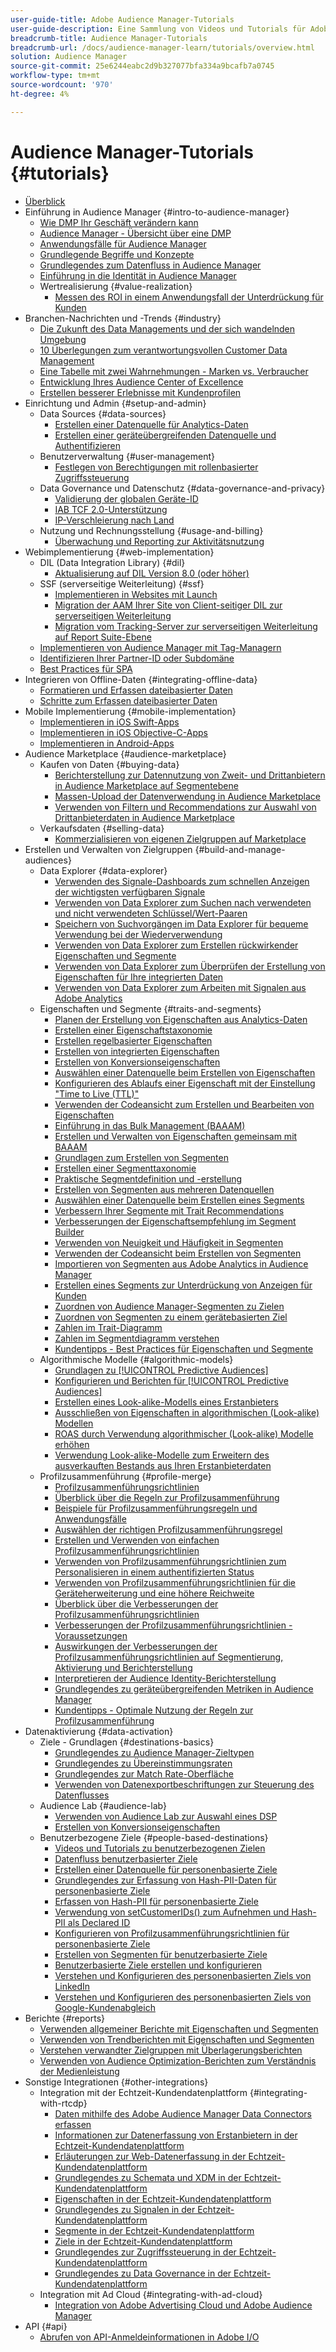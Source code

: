 ```yaml
---
user-guide-title: Adobe Audience Manager-Tutorials
user-guide-description: Eine Sammlung von Videos und Tutorials für Adobe Analytics.
breadcrumb-title: Audience Manager-Tutorials
breadcrumb-url: /docs/audience-manager-learn/tutorials/overview.html
solution: Audience Manager
source-git-commit: 25e6244eabc2d9b327077bfa334a9bcafb7a0745
workflow-type: tm+mt
source-wordcount: '970'
ht-degree: 4%

---
```



# Audience Manager-Tutorials {#tutorials}

+ [Überblick](overview.md)
+ Einführung in Audience Manager {#intro-to-audience-manager}
   + [Wie DMP Ihr Geschäft verändern kann](intro-to-audience-manager/how-a-dmp-can-change-your-business.md)
   + [Audience Manager - Übersicht über eine DMP](intro-to-audience-manager/audience-manager-overview-of-a-dmp.md)
   + [Anwendungsfälle für Audience Manager](intro-to-audience-manager/audience-manager-use-cases.md)
   + [Grundlegende Begriffe und Konzepte](intro-to-audience-manager/understanding-basic-terms-and-concepts-in-audience-manager.md)
   + [Grundlegendes zum Datenfluss in Audience Manager](intro-to-audience-manager/understanding-the-data-flow-in-audience-manager.md)
   + [Einführung in die Identität in Audience Manager](intro-to-audience-manager/introduction-to-identity-in-audience-manager.md)
   + Wertrealisierung {#value-realization}
      + [Messen des ROI in einem Anwendungsfall der Unterdrückung für Kunden](intro-to-audience-manager/value-realization/measuring-roi-in-a-customer-suppression-use-case.md)
+ Branchen-Nachrichten und -Trends {#industry}
   + [Die Zukunft des Data Managements und der sich wandelnden Umgebung](https://experienceleague.adobe.com/docs/platform-learn/tutorials/industry/the-future-of-data-management-and-the-changing-environment.html)
   + [10 Überlegungen zum verantwortungsvollen Customer Data Management](https://experienceleague.adobe.com/docs/platform-learn/tutorials/privacy/ten-considerations-for-responsible-customer-data-management.html)
   + [Eine Tabelle mit zwei Wahrnehmungen - Marken vs. Verbraucher](https://experienceleague.adobe.com/docs/platform-learn/tutorials/industry/brands-vs-consumers.html)
   + [Entwicklung Ihres Audience Center of Excellence](https://experienceleague.adobe.com/docs/platform-learn/tutorials/industry/evolving-your-audience-center-of-excellence.html)
   + [Erstellen besserer Erlebnisse mit Kundenprofilen](https://experienceleague.adobe.com/docs/platform-learn/tutorials/industry/building-better-experiences-with-customer-profiles.html)
+ Einrichtung und Admin {#setup-and-admin}
   + Data Sources {#data-sources}
      + [Erstellen einer Datenquelle für Analytics-Daten](setup-and-admin/data-sources/create-a-data-source-for-analytics-data.md)
      + [Erstellen einer geräteübergreifenden Datenquelle und Authentifizieren](setup-and-admin/data-sources/creating-a-cross-device-data-source-and-authenticating.md)
   + Benutzerverwaltung {#user-management}
      + [Festlegen von Berechtigungen mit rollenbasierter Zugriffssteuerung](setup-and-admin/user-management/setting-permissions-with-role-based-access-control.md)
   + Data Governance und Datenschutz {#data-governance-and-privacy}
      + [Validierung der globalen Geräte-ID](setup-and-admin/data-governance-and-privacy/global-device-id-validation.md)
      + [IAB TCF 2.0-Unterstützung](setup-and-admin/data-governance-and-privacy/iab-tcf-support.md)
      + [IP-Verschleierung nach Land](setup-and-admin/data-governance-and-privacy/ip-obfuscation-by-country.md)
   + Nutzung und Rechnungsstellung {#usage-and-billing}
      + [Überwachung und Reporting zur Aktivitätsnutzung](setup-and-admin/usage-and-billing/monitoring-and-reporting-on-activity-usage.md)
+ Webimplementierung {#web-implementation}
   + DIL (Data Integration Library) {#dil}
      + [Aktualisierung auf DIL Version 8.0 (oder höher)](web-implementation/dil/updating-to-dil-version-8-0-or-greater.md)
   + SSF (serverseitige Weiterleitung) {#ssf}
      + [Implementieren in Websites mit Launch](https://experienceleague.adobe.com/docs/launch-learn/implementing-in-websites-with-launch/index.html?lang=en)
      + [Migration der AAM Ihrer Site von Client-seitiger DIL zur serverseitigen Weiterleitung](web-implementation/ssf/migrating-your-site-implementation-from-client-side-dil-to-server-side-forwarding.md)
      + [Migration vom Tracking-Server zur serverseitigen Weiterleitung auf Report Suite-Ebene](web-implementation/ssf/migrating-from-tracking-server-to-report-suite-level-server-side-forwarding.md)
   + [Implementieren von Audience Manager mit Tag-Managern](web-implementation/using-tag-managers-to-implement-audience-manager.md)
   + [Identifizieren Ihrer Partner-ID oder Subdomäne](web-implementation/how-to-identify-your-partner-id-or-subdomain.md)
   + [Best Practices für SPA](web-implementation/using-best-practices-on-spa-pages-when-sending-data-to-aam.md)
+ Integrieren von Offline-Daten {#integrating-offline-data}
   + [Formatieren und Erfassen dateibasierter Daten](integrating-offline-data/formatting-and-ingesting-file-based-data.md)
   + [Schritte zum Erfassen dateibasierter Daten](integrating-offline-data/steps-for-ingesting-file-based-data.md)
+ Mobile Implementierung {#mobile-implementation}
   + [Implementieren in iOS Swift-Apps](https://experienceleague.adobe.com/docs/launch-learn/implementing-in-mobile-ios-swift-apps-with-launch/index.html?lang=en)
   + [Implementieren in iOS Objective-C-Apps](https://experienceleague.adobe.com/docs/launch-learn/implementing-in-mobile-ios-objective-c-apps-with-launch/index.html?lang=en)
   + [Implementieren in Android-Apps](https://experienceleague.adobe.com/docs/launch-learn/implementing-in-mobile-android-apps-with-launch/index.html?lang=en)
+ Audience Marketplace {#audience-marketplace}
   + Kaufen von Daten {#buying-data}
      + [Berichterstellung zur Datennutzung von Zweit- und Drittanbietern in Audience Marketplace auf Segmentebene](audience-marketplace/buying-data/reporting-2nd-and-3rd-party-data-usage-in-the-audience-marketplace-at-the-segment-level.md)
      + [Massen-Upload der Datenverwendung in Audience Marketplace](audience-marketplace/buying-data/bulk-uploading-data-usage-into-the-audience-marketplace.md)
      + [Verwenden von Filtern und Recommendations zur Auswahl von Drittanbieterdaten in Audience Marketplace](audience-marketplace/buying-data/using-filters-and-recommendations-to-choose-3rd-party-data-in-audience-marketplace.md)
   + Verkaufsdaten {#selling-data}
      + [Kommerzialisieren von eigenen Zielgruppen auf Marketplace](audience-marketplace/selling-data/commercialize-owned-audiences-on-marketplace.md)
+ Erstellen und Verwalten von Zielgruppen {#build-and-manage-audiences}
   + Data Explorer {#data-explorer}
      + [Verwenden des Signale-Dashboards zum schnellen Anzeigen der wichtigsten verfügbaren Signale](build-and-manage-audiences/data-explorer/using-the-signals-dashboard-to-quickly-view-top-available-signals.md)
      + [Verwenden von Data Explorer zum Suchen nach verwendeten und nicht verwendeten Schlüssel/Wert-Paaren](build-and-manage-audiences/data-explorer/using-data-explorer-to-search-for-used-and-unused-key-value-pairs.md)
      + [Speichern von Suchvorgängen im Data Explorer für bequeme Verwendung bei der Wiederverwendung](build-and-manage-audiences/data-explorer/saving-searches-in-data-explorer-for-convenience-in-re-use.md)
      + [Verwenden von Data Explorer zum Erstellen rückwirkender Eigenschaften und Segmente](build-and-manage-audiences/data-explorer/using-data-explorer-to-create-retroactive-traits-and-segments.md)
      + [Verwenden von Data Explorer zum Überprüfen der Erstellung von Eigenschaften für Ihre integrierten Daten](build-and-manage-audiences/data-explorer/using-data-explorer-to-validate-trait-creation-for-your-onboarded-data.md)
      + [Verwenden von Data Explorer zum Arbeiten mit Signalen aus Adobe Analytics](build-and-manage-audiences/data-explorer/using-data-explorer-to-work-with-signals-coming-from-adobe-analytics.md)
   + Eigenschaften und Segmente {#traits-and-segments}
      + [Planen der Erstellung von Eigenschaften aus Analytics-Daten](build-and-manage-audiences/traits-and-segments/planning-trait-creation-from-analytics-data.md)
      + [Erstellen einer Eigenschaftstaxonomie](build-and-manage-audiences/traits-and-segments/creating-a-trait-taxonomy.md)
      + [Erstellen regelbasierter Eigenschaften](build-and-manage-audiences/traits-and-segments/creating-rule-based-traits.md)
      + [Erstellen von integrierten Eigenschaften](build-and-manage-audiences/traits-and-segments/creating-onboarded-traits.md)
      + [Erstellen von Konversionseigenschaften](build-and-manage-audiences/traits-and-segments/creating-conversion-traits.md)
      + [Auswählen einer Datenquelle beim Erstellen von Eigenschaften](build-and-manage-audiences/traits-and-segments/choosing-a-data-source-when-creating-traits.md)
      + [Konfigurieren des Ablaufs einer Eigenschaft mit der Einstellung &quot;Time to Live (TTL)&quot;](build-and-manage-audiences/traits-and-segments/configuring-trait-expiration-with-the-time-to-live-ttl-setting.md)
      + [Verwenden der Codeansicht zum Erstellen und Bearbeiten von Eigenschaften](build-and-manage-audiences/traits-and-segments/using-code-view-to-create-and-edit-traits.md)
      + [Einführung in das Bulk Management (BAAAM)](build-and-manage-audiences/traits-and-segments/introduction-to-bulk-management-baaam.md)
      + [Erstellen und Verwalten von Eigenschaften gemeinsam mit BAAAM](build-and-manage-audiences/traits-and-segments/creating-and-managing-traits-in-bulk-with-baaam.md)
      + [Grundlagen zum Erstellen von Segmenten](build-and-manage-audiences/traits-and-segments/the-basics-of-creating-segments.md)
      + [Erstellen einer Segmenttaxonomie](build-and-manage-audiences/traits-and-segments/creating-a-segment-taxonomy.md)
      + [Praktische Segmentdefinition und -erstellung](build-and-manage-audiences/traits-and-segments/practical-segment-definition-and-creation.md)
      + [Erstellen von Segmenten aus mehreren Datenquellen](build-and-manage-audiences/traits-and-segments/creating-segments-from-multiple-data-sources.md)
      + [Auswählen einer Datenquelle beim Erstellen eines Segments](build-and-manage-audiences/traits-and-segments/choosing-a-data-source-when-creating-a-segment.md)
      + [Verbessern Ihrer Segmente mit Trait Recommendations](build-and-manage-audiences/traits-and-segments/enhancing-your-segments-with-trait-recommendations.md)
      + [Verbesserungen der Eigenschaftsempfehlung im Segment Builder](build-and-manage-audiences/traits-and-segments/trait-recommendation-enhancements-in-the-segment-builder.md)
      + [Verwenden von Neuigkeit und Häufigkeit in Segmenten](build-and-manage-audiences/traits-and-segments/using-recency-and-frequency-in-segments.md)
      + [Verwenden der Codeansicht beim Erstellen von Segmenten](build-and-manage-audiences/traits-and-segments/using-code-view-when-building-segments.md)
      + [Importieren von Segmenten aus Adobe Analytics in Audience Manager](build-and-manage-audiences/traits-and-segments/import-aa-segments-into-aam.md)
      + [Erstellen eines Segments zur Unterdrückung von Anzeigen für Kunden](build-and-manage-audiences/traits-and-segments/building-a-segment-to-suppress-ads-to-customers.md)
      + [Zuordnen von Audience Manager-Segmenten zu Zielen](build-and-manage-audiences/traits-and-segments/mapping-audience-manager-segments-to-destinations.md)
      + [Zuordnen von Segmenten zu einem gerätebasierten Ziel](build-and-manage-audiences/traits-and-segments/mapping-segments-to-a-device-based-destination.md)
      + [Zahlen im Trait-Diagramm](build-and-manage-audiences/traits-and-segments/understanding-numbers-in-the-trait-graph.md)
      + [Zahlen im Segmentdiagramm verstehen](build-and-manage-audiences/traits-and-segments/understanding-numbers-in-the-segment-graph.md)
      + [Kundentipps - Best Practices für Eigenschaften und Segmente](build-and-manage-audiences/traits-and-segments/customer-tips-traits-and-segments-best-practices.md)
   + Algorithmische Modelle {#algorithmic-models}
      + [Grundlagen zu [!UICONTROL Predictive Audiences]](build-and-manage-audiences/algorithmic-models/understanding-predictive-audiences.md)
      + [Konfigurieren und Berichten für [!UICONTROL Predictive Audiences]](build-and-manage-audiences/algorithmic-models/configure-and-report-on-predictive-audiences.md)
      + [Erstellen eines Look-alike-Modells eines Erstanbieters](build-and-manage-audiences/algorithmic-models/creating-a-first-party-look-alike-model.md)
      + [Ausschließen von Eigenschaften in algorithmischen (Look-alike) Modellen](build-and-manage-audiences/algorithmic-models/excluding-traits-in-algorithmic-look-alike-models.md)
      + [ROAS durch Verwendung algorithmischer (Look-alike) Modelle erhöhen](build-and-manage-audiences/algorithmic-models/increase-roas-by-using-algorithmic-look-alike-models.md)
      + [Verwendung Look-alike-Modelle zum Erweitern des ausverkauften Bestands aus Ihren Erstanbieterdaten](build-and-manage-audiences/algorithmic-models/using-look-alike-models-to-extend-sold-out-inventory-from-your-1st-party-data.md)
   + Profilzusammenführung {#profile-merge}
      + [Profilzusammenführungsrichtlinien](build-and-manage-audiences/profile-merge/profile-merge.md)
      + [Überblick über die Regeln zur Profilzusammenführung](build-and-manage-audiences/profile-merge/overview-of-profile-merge-rules.md)
      + [Beispiele für Profilzusammenführungsregeln und Anwendungsfälle](build-and-manage-audiences/profile-merge/profile-merge-rule-examples-and-use-cases.md)
      + [Auswählen der richtigen Profilzusammenführungsregel](build-and-manage-audiences/profile-merge/choosing-the-right-profile-merge-rule.md)
      + [Erstellen und Verwenden von einfachen Profilzusammenführungsrichtlinien](build-and-manage-audiences/profile-merge/creating-and-using-simple-profile-merge-rules.md)
      + [Verwenden von Profilzusammenführungsrichtlinien zum Personalisieren in einem authentifizierten Status](build-and-manage-audiences/profile-merge/using-profile-merge-rules-to-personalize-in-an-authenticated-state.md)
      + [Verwenden von Profilzusammenführungsrichtlinien für die Geräteherweiterung und eine höhere Reichweite](build-and-manage-audiences/profile-merge/using-profile-merge-rules-for-device-extension-and-increased-reach.md)
      + [Überblick über die Verbesserungen der Profilzusammenführungsrichtlinien](build-and-manage-audiences/profile-merge/overview-of-profile-merge-rule-enhancements.md)
      + [Verbesserungen der Profilzusammenführungsrichtlinien - Voraussetzungen](build-and-manage-audiences/profile-merge/profile-merge-rule-enhancements-pre-requisites.md)
      + [Auswirkungen der Verbesserungen der Profilzusammenführungsrichtlinien auf Segmentierung, Aktivierung und Berichterstellung](build-and-manage-audiences/profile-merge/how-profile-merge-rule-enhancements-impact-segmentation-activation-and-reporting.md)
      + [Interpretieren der Audience Identity-Berichterstellung](build-and-manage-audiences/profile-merge/interpret-audience-identity-reporting.md)
      + [Grundlegendes zu geräteübergreifenden Metriken in Audience Manager](build-and-manage-audiences/profile-merge/understanding-cross-device-metrics-in-audience-manager.md)
      + [Kundentipps - Optimale Nutzung der Regeln zur Profilzusammenführung](build-and-manage-audiences/profile-merge/customer-tips-getting-the-most-out-of-profile-merge-rules.md)
+ Datenaktivierung {#data-activation}
   + Ziele - Grundlagen {#destinations-basics}
      + [Grundlegendes zu Audience Manager-Zieltypen](data-activation/destinations-basics/understanding-audience-manager-destination-types.md)
      + [Grundlegendes zu Übereinstimmungsraten](data-activation/destinations-basics/understanding-match-rates.md)
      + [Grundlegendes zur Match Rate-Oberfläche](data-activation/destinations-basics/understanding-the-match-rate-interface-in-audience-manager.md)
      + [Verwenden von Datenexportbeschriftungen zur Steuerung des Datenflusses](data-activation/destinations-basics/using-data-export-labels-to-control-data-flow.md)
   + Audience Lab {#audience-lab}
      + [Verwenden von Audience Lab zur Auswahl eines DSP](data-activation/audience-lab/using-audience-lab-to-choose-a-dsp.md)
      + [Erstellen von Konversionseigenschaften](https://experienceleague.adobe.com/docs/audience-manager-learn/tutorials/build-and-manage-audiences/traits-and-segments/creating-conversion-traits.html)
   + Benutzerbezogene Ziele {#people-based-destinations}
      + [Videos und Tutorials zu benutzerbezogenen Zielen](data-activation/people-based-destinations/pbd.md)
      + [Datenfluss benutzerbasierter Ziele](data-activation/people-based-destinations/people-based-destinations-data-flow.md)
      + [Erstellen einer Datenquelle für personenbasierte Ziele](data-activation/people-based-destinations/creating-a-data-source-for-people-based-destinations.md)
      + [Grundlegendes zur Erfassung von Hash-PII-Daten für personenbasierte Ziele](data-activation/people-based-destinations/understanding-hashed-pii-data-ingestion-for-people-based-destinations.md)
      + [Erfassen von Hash-PII für personenbasierte Ziele](data-activation/people-based-destinations/ingesting-hashed-pii-for-people-based-destinations.md)
      + [Verwendung von setCustomerIDs() zum Aufnehmen und Hash-PII als Declared ID](data-activation/people-based-destinations/using-setcustomerids-to-ingest-and-hash-pii-as-a-declared-id.md)
      + [Konfigurieren von Profilzusammenführungsrichtlinien für personenbasierte Ziele](data-activation/people-based-destinations/configuring-profile-merge-rules-for-people-based-destinations.md)
      + [Erstellen von Segmenten für benutzerbasierte Ziele](data-activation/people-based-destinations/creating-segments-for-people-based-destinations.md)
      + [Benutzerbasierte Ziele erstellen und konfigurieren](data-activation/people-based-destinations/create-and-configure-people-based-destinations.md)
      + [Verstehen und Konfigurieren des personenbasierten Ziels von LinkedIn](data-activation/people-based-destinations/understanding-and-configuring-the-linkedin-pbd.md)
      + [Verstehen und Konfigurieren des personenbasierten Ziels von Google-Kundenabgleich](data-activation/people-based-destinations/understanding-and-configuring-the-google-customer-match-pbd.md)
+ Berichte {#reports}
   + [Verwenden allgemeiner Berichte mit Eigenschaften und Segmenten](reports/using-general-reports-with-traits-and-segments.md)
   + [Verwenden von Trendberichten mit Eigenschaften und Segmenten](reports/using-trended-reports-with-traits-and-segments.md)
   + [Verstehen verwandter Zielgruppen mit Überlagerungsberichten](reports/understand-related-audiences-with-overlap-reports.md)
   + [Verwenden von Audience Optimization-Berichten zum Verständnis der Medienleistung](reports/using-audience-optimization-reports-to-understand-media-performance.md)
+ Sonstige Integrationen {#other-integrations}
   + Integration mit der Echtzeit-Kundendatenplattform {#integrating-with-rtcdp}
      + [Daten mithilfe des Adobe Audience Manager Data Connectors erfassen](https://experienceleague.adobe.com/docs/platform-learn/tutorials/sources/ingest-data-from-aam.html?lang=en#sources)
      + [Informationen zur Datenerfassung von Erstanbietern in der Echtzeit-Kundendatenplattform](other-integrations/integrating-with-rtcdp/rtcdp-1pd-ingestion-for-aam-users.md)
      + [Erläuterungen zur Web-Datenerfassung in der Echtzeit-Kundendatenplattform](other-integrations/integrating-with-rtcdp/rtcdp-web-ingestion-for-aam-users.md)
      + [Grundlegendes zu Schemata und XDM in der Echtzeit-Kundendatenplattform](other-integrations/integrating-with-rtcdp/rtcdp-schemas-xdm-for-aam-users.md)
      + [Eigenschaften in der Echtzeit-Kundendatenplattform](other-integrations/integrating-with-rtcdp/rtcdp-traits-for-aam-users.md)
      + [Grundlegendes zu Signalen in der Echtzeit-Kundendatenplattform](other-integrations/integrating-with-rtcdp/rtcdp-signals-for-aam-users.md)
      + [Segmente in der Echtzeit-Kundendatenplattform](other-integrations/integrating-with-rtcdp/rtcdp-segments-for-aam-users.md)
      + [Ziele in der Echtzeit-Kundendatenplattform](other-integrations/integrating-with-rtcdp/rtcdp-destinations-for-aam-users.md)
      + [Grundlegendes zur Zugriffssteuerung in der Echtzeit-Kundendatenplattform](other-integrations/integrating-with-rtcdp/rtcdp-access-control-for-aam-users.md)
      + [Grundlegendes zu Data Governance in der Echtzeit-Kundendatenplattform](other-integrations/integrating-with-rtcdp/rtcdp-data-gov-for-aam-users.md)
   + Integration mit Ad Cloud {#integrating-with-ad-cloud}
      + [Integration von Adobe Advertising Cloud und Adobe Audience Manager](other-integrations/integrating-with-ad-cloud/advertising-cloud-and-audience-manager-integration.md)
+ API {#api}
   + [Abrufen von API-Anmeldeinformationen in Adobe I/O](api/retrieve-api-credentials-in-adobe-io.md)
